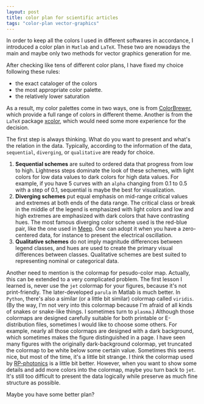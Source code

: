 ```yaml
---
layout: post
title: color plan for scientific articles
tags: "color-plan vector-graphics"
---
```


In order to keep all the colors I used in different softwares in accordance, I introduced a color plan in `Matlab` and `LaTeX`. These two are nowadays the main and maybe only two methods for vector graphics generation for me.

After checking like tens of different color plans, I have fixed my choice following these rules:
- the exact cataloger of the colors
- the most appropriate color palette.
- the relatively lower saturation

As a result, my color palettes come in two ways, one is from [ColorBrewer](http://colorbrewer2.org/#type=sequential&scheme=BuGn&n=3), which provide a full range of colors in different theme. Another is from the `LaTeX` package [xcolor](https://en.wikibooks.org/wiki/LaTeX/Colors), which would need some more experience for the decision.

The first step is always thinking. What do you want to present and what's the relation in the data. Typically, according to the information of the data, `sequential`, `diverging`, or `qualitative` are ready for choice.

1. **Sequential schemes** are suited to ordered data that progress from low to high. Lightness steps dominate the look of these schemes, with light colors for low data values to dark colors for high data values. For example, if you have 5 curves with an `alpha` changing from 0.1 to 0.5 with a step of 0.1, sequential is maybe the best for visualization.
1. **Diverging schemes** put equal emphasis on mid-range critical values and extremes at both ends of the data range. The critical class or break in the middle of the legend is emphasized with light colors and low and high extremes are emphasized with dark colors that have contrasting hues. The most famous diverging color scheme used is the red-blue pair, like the one used in [Meep](https://meep.readthedocs.io/en/latest/). One can adopt it when you have a zero-centered data, for instance to present the electrical oscillation.
1. **Qualitative schemes** do not imply magnitude differences between legend classes, and hues are used to create the primary visual differences between classes. Qualitative schemes are best suited to representing nominal or categorical data.

Another need to mention is the colormap for pesudo-color map. Actually, this can be extended to a very complicated problem. The first lesson I learned is, never use the `jet` colormap for your figures, because it's not print-friendly. The later-developed `parula` in Matlab is much better. In `Python`, there's also a similar (or a little bit similar) colormap called `viridis`. (By the way, I'm not very into this colormap because I'm afraid of all kinds of snakes or snake-like things. I sometimes turn to `plasma`.) Although those colormaps are designed carefully suitable for both printable or E-distribution files, sometimes I would like to choose some others. For example, nearly all those colormaps are designed with a dark background, which sometimes makes the figure distinguished in a page. I have seen many figures with the originally dark-background colormap, yet truncated the colormap to be white below some certain value. Sometimes this seems nice, but most of the time, it's a little bit strange. I think the colormap used by [RP-photonics](https://www.rp-photonics.com/self_phase_modulation.html?s=ak) is a little bit better. However, when you want to show some details and add more colors into the colormap, maybe you turn back to `jet`. It's still too difficult to present the data logically while preserve as much fine structure as possible.

Maybe you have some better plan?
